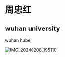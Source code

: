 # 周忠红

## wuhan university

wuhan hubei

 ![IMG_20240208_195110](https://github.com/user-attachments/assets/14be21dd-b3e0-4acd-b052-c2fbda0ba99e)
